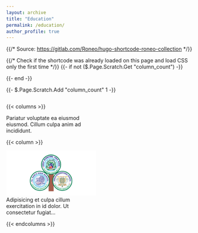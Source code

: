 ```yaml
---
layout: archive
title: "Education"
permalink: /education/
author_profile: true
---
```


{{/*  Source: https://gitlab.com/Roneo/hugo-shortcode-roneo-collection  */}}

{{/*  Check if the shortcode was already loaded on this page and load CSS only the first time  */}}
{{- if not ($.Page.Scratch.Get "column_count") -}}
  <style>
      div.splitbox {width:100%; overflow:auto;}

      div.splitbox div.column-left {
                    width:48%;
                    float:left;}
      div.splitbox div.column-right {
                    width:48%;
                    float:right;}

      @media only screen and (max-width: 600px) {
      div.splitbox div.column-left {
                    width:100%;
                    float:left;}
      div.splitbox div.column-right {
                    width:100%;
                    float:left;}
      }
  </style>
{{- end -}}

{{- $.Page.Scratch.Add "column_count" 1 -}}

<div class="splitbox"><div class="column-left">

{{< columns >}}

  Pariatur voluptate ea eiusmod eiusmod. Cillum culpa anim ad incididunt.

{{< column >}}

  ![A picture of clouds and sky](/images/10STD.png)
  Adipisicing et culpa cillum exercitation in id dolor. Ut consectetur fugiat...

{{< endcolumns >}}
